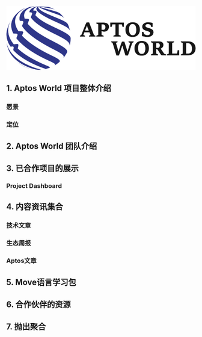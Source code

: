 ![Logo](./images/logo%20Aptos%20world.png)

## 1. Aptos World 项目整体介绍

### 愿景

### 定位

## 2. Aptos World 团队介绍

## 3. 已合作项目的展示

### Project Dashboard

## 4. 内容资讯集合

### 技术文章

### 生态周报

### Aptos文章

## 5. Move语言学习包

## 6. 合作伙伴的资源

## 7. 抛出聚合